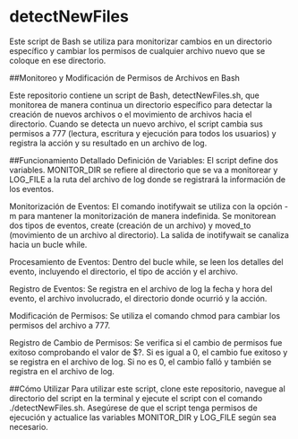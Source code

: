 # detectNewFiles
Este script de Bash se utiliza para monitorizar cambios en un directorio específico y cambiar los permisos de cualquier archivo nuevo que se coloque en ese directorio.

##Monitoreo y Modificación de Permisos de Archivos en Bash

Este repositorio contiene un script de Bash, detectNewFiles.sh, que monitorea de manera continua un directorio específico para detectar la creación de nuevos archivos o el movimiento de archivos hacia el directorio. Cuando se detecta un nuevo archivo, el script cambia sus permisos a 777 (lectura, escritura y ejecución para todos los usuarios) y registra la acción y su resultado en un archivo de log.

##Funcionamiento Detallado
Definición de Variables: El script define dos variables. MONITOR_DIR se refiere al directorio que se va a monitorear y LOG_FILE a la ruta del archivo de log donde se registrará la información de los eventos.

Monitorización de Eventos: El comando inotifywait se utiliza con la opción -m para mantener la monitorización de manera indefinida. Se monitorean dos tipos de eventos, create (creación de un archivo) y moved_to (movimiento de un archivo al directorio). La salida de inotifywait se canaliza hacia un bucle while.

Procesamiento de Eventos: Dentro del bucle while, se leen los detalles del evento, incluyendo el directorio, el tipo de acción y el archivo.

Registro de Eventos: Se registra en el archivo de log la fecha y hora del evento, el archivo involucrado, el directorio donde ocurrió y la acción.

Modificación de Permisos: Se utiliza el comando chmod para cambiar los permisos del archivo a 777.

Registro de Cambio de Permisos: Se verifica si el cambio de permisos fue exitoso comprobando el valor de $?. Si es igual a 0, el cambio fue exitoso y se registra en el archivo de log. Si no es 0, el cambio falló y también se registra en el archivo de log.

##Cómo Utilizar
Para utilizar este script, clone este repositorio, navegue al directorio del script en la terminal y ejecute el script con el comando ./detectNewFiles.sh. Asegúrese de que el script tenga permisos de ejecución y actualice las variables MONITOR_DIR y LOG_FILE según sea necesario.
